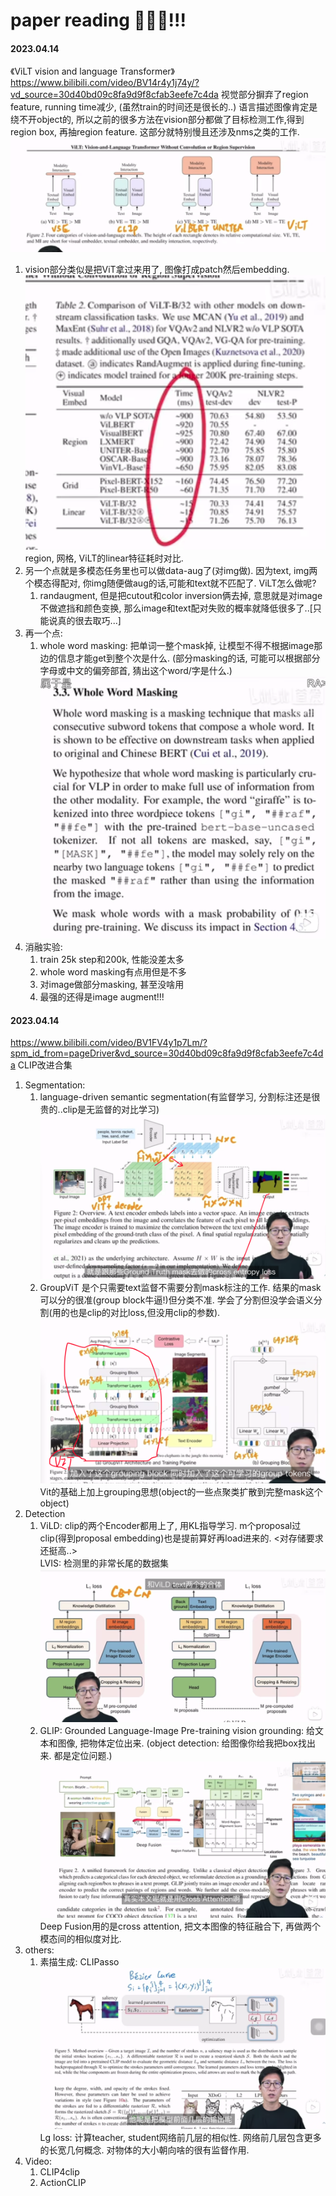 # paper reading 💪🏻🔋!!!

#### 2023.04.14 
《ViLT vision and language Transformer》
https://www.bilibili.com/video/BV14r4y1j74y/?vd_source=30d40bd09c8fa9d9f8cfab3eefe7c4da
视觉部分摒弃了region feature, running time减少, (虽然train的时间还是很长的..)
语言描述图像肯定是绕不开object的, 所以之前的很多方法在vision部分都做了目标检测工作,得到region box, 再抽region feature. 这部分就特别慢且还涉及nms之类的工作. 
![ViLT1](./ViLT1.png)
1. vision部分类似是把ViT拿过来用了, 图像打成patch然后embedding. 
![ViLT3](./ViLT3.png)
    region, 网格, ViLT的linear特征耗时对比. 
2. 另一个点就是多模态任务里也可以做data-aug了(对img做). 因为text, img两个模态得配对, 你img随便做aug的话,可能和text就不匹配了. ViLT怎么做呢? 
    1. randaugment, 但是把cutout和color inversion俩去掉, 意思就是对image不做遮挡和颜色变换, 那么image和text配对失败的概率就降低很多了..[只能说真的很去取巧...]
3. 再一个点: 
    1. whole word masking: 把单词一整个mask掉, 让模型不得不根据image那边的信息才能get到整个次是什么. (部分masking的话, 可能可以根据部分字母或中文的偏旁部首, 猜出这个word/字是什么.)
    ![ViLT2](./ViLT2.png)
4. 消融实验:
    1. train 25k step和200k, 性能没差太多
    2. whole word masking有点用但是不多
    3. 对image做部分masking, 甚至没啥用
    4. 最强的还得是image augment!!!

#### 2023.04.14 
https://www.bilibili.com/video/BV1FV4y1p7Lm/?spm_id_from=pageDriver&vd_source=30d40bd09c8fa9d9f8cfab3eefe7c4da
CLIP改进合集
1. Segmentation: 
    1. language-driven semantic segmentation(有监督学习, 分割标注还是很贵的..clip是无监督的对比学习)
    ![LDSS1](./LDSS1.png)
    2. GroupViT
    是个只需要text监督不需要分割mask标注的工作. 结果的mask可以分的很准(group block牛逼!)但分类不准. 学会了分割但没学会语义分割(用的也是clip的对比loss,但没用clip的参数).
    ![GroupViT1](./GroupViT1.png)
    Vit的基础上加上grouping思想(object的一些点聚类扩散到完整mask这个object)
2. Detection
    1. ViLD: clip的两个Encoder都用上了, 用KL指导学习. m个proposal过clip(得到proposal embedding)也是提前算好再load进来的. <对存储要求还挺高..>  
    LVIS: 检测里的非常长尾的数据集
    ![ViLD1](./ViLD1.png)
    2. GLIP: Grounded Language-Image Pre-training
    vision grounding: 给文本和图像, 把物体定位出来. (object detection: 给图像你给我把box找出来. 都是定位问题.)
    ![GLIP1](./GLIP1.png)
    Deep Fusion用的是cross attention, 把文本图像的特征融合下, 再做两个模态间的相似度对比.
3. others:
    1. 素描生成: CLIPasso
    ![CLIPassco1](./CLIPassco1.png)
    Lg loss: 计算teacher, student网络前几层的相似性. 网络前几层包含更多的长宽几何概念. 对物体的大小朝向啥的很有监督作用.
4. Video: 
    1. CLIP4clip
    2. ActionCLIP

    





    